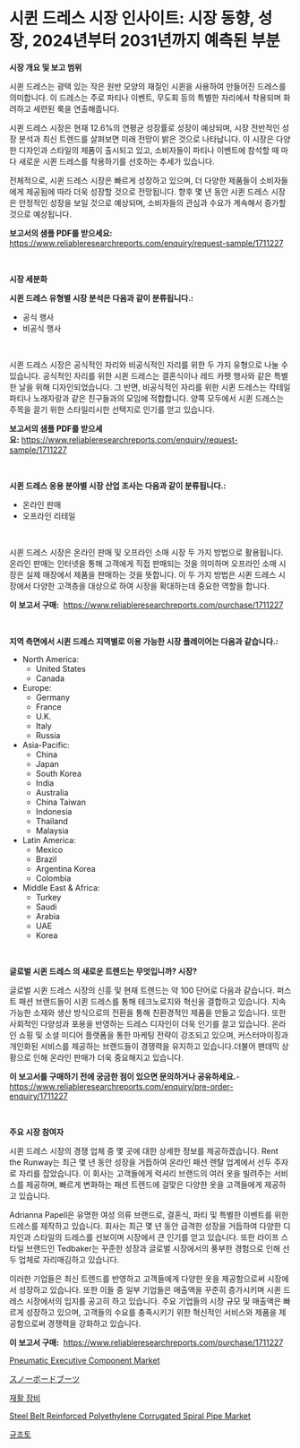<p><h1>시퀸 드레스 시장 인사이트: 시장 동향, 성장, 2024년부터 2031년까지 예측된 부분</h1></p><p><strong>시장 개요 및 보고 범위</strong></p>
<p><p>시퀸 드레스는 광택 있는 작은 원반 모양의 재질인 시퀸을 사용하여 만들어진 드레스를 의미합니다. 이 드레스는 주로 파티나 이벤트, 무도회 등의 특별한 자리에서 착용되며 화려하고 세련된 룩을 연출해줍니다.</p><p>시퀸 드레스 시장은 현재 12.6%의 연평균 성장률로 성장이 예상되며, 시장 전반적인 성장 분석과 최신 트렌드를 살펴보면 미래 전망이 밝은 것으로 나타납니다. 이 시장은 다양한 디자인과 스타일의 제품이 출시되고 있고, 소비자들이 파티나 이벤트에 참석할 때 마다 새로운 시퀸 드레스를 착용하기를 선호하는 추세가 있습니다.</p><p>전체적으로, 시퀸 드레스 시장은 빠르게 성장하고 있으며, 더 다양한 제품들이 소비자들에게 제공됨에 따라 더욱 성장할 것으로 전망됩니다. 향후 몇 년 동안 시퀸 드레스 시장은 안정적인 성장을 보일 것으로 예상되며, 소비자들의 관심과 수요가 계속해서 증가할 것으로 예상됩니다.</p></p>
<p><strong>보고서의 샘플 PDF를 받으세요:</strong> <a href="https://www.reliableresearchreports.com/enquiry/request-sample/1711227">https://www.reliableresearchreports.com/enquiry/request-sample/1711227</a></p>
<p>&nbsp;</p>
<p><strong>시장 세분화</strong></p>
<p><strong>시퀸 드레스 유형별 시장 분석은 다음과 같이 분류됩니다.:</strong></p>
<p><ul><li>공식 행사</li><li>비공식 행사</li></ul></p>
<p>&nbsp;</p>
<p><p>시퀸 드레스 시장은 공식적인 자리와 비공식적인 자리를 위한 두 가지 유형으로 나눌 수 있습니다. 공식적인 자리를 위한 시퀸 드레스는 결혼식이나 레드 카펫 행사와 같은 특별한 날을 위해 디자인되었습니다. 그 반면, 비공식적인 자리를 위한 시퀸 드레스는 칵테일 파티나 노래자랑과 같은 친구들과의 모임에 적합합니다. 양쪽 모두에서 시퀸 드레스는 주목을 끌기 위한 스타일리시한 선택지로 인기를 얻고 있습니다.</p></p>
<p><strong>보고서의 샘플 PDF를 받으세요:</strong>&nbsp;<a href="https://www.reliableresearchreports.com/enquiry/request-sample/1711227">https://www.reliableresearchreports.com/enquiry/request-sample/1711227</a></p>
<p>&nbsp;</p>
<p><strong> 시퀸 드레스 응용 분야별 시장 산업 조사는 다음과 같이 분류됩니다.:</strong></p>
<p><ul><li>온라인 판매</li><li>오프라인 리테일</li></ul></p>
<p>&nbsp;</p>
<p><p>시퀸 드레스 시장은 온라인 판매 및 오프라인 소매 시장 두 가지 방법으로 활용됩니다. 온라인 판매는 인터넷을 통해 고객에게 직접 판매되는 것을 의미하며 오프라인 소매 시장은 실제 매장에서 제품을 판매하는 것을 뜻합니다. 이 두 가지 방법은 시퀸 드레스 시장에서 다양한 고객층을 대상으로 하여 시장을 확대하는데 중요한 역할을 합니다.</p></p>
<p><strong>이 보고서 구매:</strong>&nbsp; <a href="https://www.reliableresearchreports.com/purchase/1711227">https://www.reliableresearchreports.com/purchase/1711227</a></p>
<p>&nbsp;</p>
<p><strong>지역 측면에서 시퀸 드레스 지역별로 이용 가능한 시장 플레이어는 다음과 같습니다.:</strong></p>
<p><ul>
    <li>
        North America:
        <ul>
            <li>United States</li>
            <li>Canada</li>
        </ul>
    </li>
    <li>
        Europe:
        <ul>
            <li>Germany</li>
            <li>France</li>
            <li>U.K.</li>
            <li>Italy</li>
            <li>Russia</li>
        </ul>
    </li>
    <li>
        Asia-Pacific:
        <ul>
            <li>China</li>
            <li>Japan</li>
            <li>South Korea</li>
            <li>India</li>
            <li>Australia</li>
            <li>China Taiwan</li>
            <li>Indonesia</li>
            <li>Thailand</li>
            <li>Malaysia</li>
        </ul>
    </li>
    <li>
        Latin America:
        <ul>
            <li>Mexico</li>
            <li>Brazil</li>
            <li>Argentina Korea</li>
            <li>Colombia</li>
        </ul>
    </li>
    <li>
        Middle East & Africa:
        <ul>
            <li>Turkey</li>
            <li>Saudi</li>
            <li>Arabia</li>
            <li>UAE</li>
            <li>Korea</li>
        </ul>
    </li>
    </ul></p>
<p>&nbsp;</p>
<p><strong>글로벌 시퀸 드레스 의 새로운 트렌드는 무엇입니까? 시장?</strong></p>
<p><p>글로벌 시퀸 드레스 시장의 신흥 및 현재 트렌드는 약 100 단어로 다음과 같습니다. 퍼스트 패션 브랜드들이 시퀸 드레스를 통해 테크노로지와 혁신을 결합하고 있습니다. 지속 가능한 소재와 생산 방식으로의 전환을 통해 친환경적인 제품을 만들고 있습니다. 또한 사회적인 다양성과 포용을 반영하는 드레스 디자인이 더욱 인기를 끌고 있습니다. 온라인 쇼핑 및 소셜 미디어 플랫폼을 통한 마케팅 전략이 강조되고 있으며, 커스터마이징과 개인화된 서비스를 제공하는 브랜드들이 경쟁력을 유지하고 있습니다.더불어 팬데믹 상황으로 인해 온라인 판매가 더욱 중요해지고 있습니다.</p></p>
<p><strong>이 보고서를 구매하기 전에 궁금한 점이 있으면 문의하거나 공유하세요.</strong>- <a href="https://www.reliableresearchreports.com/enquiry/pre-order-enquiry/1711227">https://www.reliableresearchreports.com/enquiry/pre-order-enquiry/1711227</a></p>
<p>&nbsp;</p>
<p><strong>주요 시장 참여자</strong></p>
<p><p>시퀸 드레스 시장의 경쟁 업체 중 몇 곳에 대한 상세한 정보를 제공하겠습니다. Rent the Runway는 최근 몇 년 동안 성장을 거듭하여 온라인 패션 렌탈 업계에서 선두 주자로 자리를 잡았습니다. 이 회사는 고객들에게 럭셔리 브랜드의 여러 옷을 빌려주는 서비스를 제공하며, 빠르게 변화하는 패션 트렌드에 걸맞은 다양한 옷을 고객들에게 제공하고 있습니다.</p><p>Adrianna Papell은 유명한 여성 의류 브랜드로, 결혼식, 파티 및 특별한 이벤트를 위한 드레스를 제작하고 있습니다. 회사는 최근 몇 년 동안 급격한 성장을 거듭하여 다양한 디자인과 스타일의 드레스를 선보이며 시장에서 큰 인기를 얻고 있습니다. 또한 라이프 스타일 브랜드인 Tedbaker는 꾸준한 성장과 글로벌 시장에서의 풍부한 경험으로 인해 선두 업체로 자리매김하고 있습니다.</p><p>이러한 기업들은 최신 트렌드를 반영하고 고객들에게 다양한 옷을 제공함으로써 시장에서 성장하고 있습니다. 또한 이들 중 일부 기업들은 매출액을 꾸준히 증가시키며 시퀸 드레스 시장에서의 입지를 공고히 하고 있습니다. 주요 기업들의 시장 규모 및 매출액은 빠르게 성장하고 있으며, 고객들의 수요를 충족시키기 위한 혁신적인 서비스와 제품을 제공함으로써 경쟁력을 강화하고 있습니다.</p></p>
<p><strong>이 보고서 구매:</strong>&nbsp;&nbsp;<a href="https://www.reliableresearchreports.com/purchase/1711227">https://www.reliableresearchreports.com/purchase/1711227</a></p>
<p><p><a href="https://issuu.com/reportprime-2/docs/pneumatic-executive-component-market-size-2030.ppt">Pneumatic Executive Component Market</a></p><p><a href="https://github.com/dzy793153605/Market-Research-Report-List-1/blob/main/5827503194479.md">スノーボードブーツ</a></p><p><a href="https://github.com/vseigx30c9a1j/Market-Research-Report-List-1/blob/main/8797125194201.md">재활 장비</a></p><p><a href="https://github.com/marloy8/Market-Research-Report-List-3/blob/main/steel-belt-reinforced-polyethylene-corrugated-spiral-pipe-market.md">Steel Belt Reinforced Polyethylene Corrugated Spiral Pipe Market</a></p><p><a href="https://github.com/plelbej847484502/Market-Research-Report-List-1/blob/main/4544330194200.md">규조토</a></p></p>
